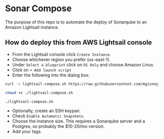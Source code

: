 # Sonar Compose

The purpose of this repo is to automate the deploy of Sonarqube to an Amazon Lightsail instance. 

## How do deploy this from AWS Lightsail console

* From the Lightsail console click `Create Instance`.
* Choose whichever region you prefer (us-east-1).
* Under `Select a blueprint` click on `OS Only` and choose Amazon Linux.
* Click on `+ Add launch script`
* Enter the following into the dialog box:
```bash
curl -o lightsail-compose.sh https://raw.githubusercontent.com/mgivneyjg/sonar-compose/main/deploy.sh

chmod +x ./lightsail-compose.sh

./lightsail-compose.sh
```

* Optionally, create an SSH keypair.
* Check `Enable Automatic Snapshots`.
* Choose the instance size. This requires a Sonarqube server and a Postgres, so probably the $10-20/mo version.
* Add your tags.